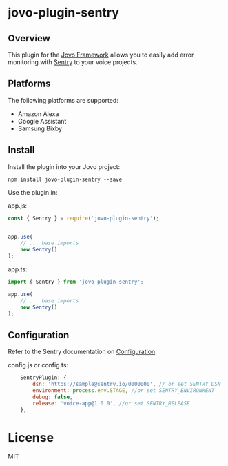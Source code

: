 # jovo-plugin-sentry

## Overview
This plugin for the [Jovo Framework](https://github.com/jovotech/jovo-framework) allows you to easily add error monitoring with [Sentry](https://sentry.io) to your voice projects.

## Platforms
The following platforms are supported:
* Amazon Alexa
* Google Assistant
* Samsung Bixby

## Install
Install the plugin into your Jovo project:

`npm install jovo-plugin-sentry --save`

Use the plugin in:

app.js:
```javascript
const { Sentry } = require('jovo-plugin-sentry');


app.use(
    // ... base imports
    new Sentry()
);
```


app.ts:
```typescript
import { Sentry } from 'jovo-plugin-sentry';

app.use(
    // ... base imports
    new Sentry()
);
```

## Configuration

Refer to the Sentry documentation on [Configuration](https://docs.sentry.io/error-reporting/configuration/?platform=node).

config.js or config.ts:
```javascript
    SentryPlugin: {
        dsn: 'https://sample@sentry.io/0000000', // or set SENTRY_DSN
        environment: process.env.STAGE, //or set SENTRY_ENVIRONMENT
        debug: false,
        release: 'voice-app@1.0.0', //or set SENTRY_RELEASE
    },
```

# License

MIT